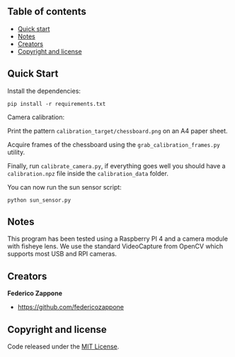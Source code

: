 ## Table of contents

- [Quick start](#quick-start)
- [Notes](#notes)
- [Creators](#creators)
- [Copyright and license](#copyright-and-license)

## Quick Start

Install the dependencies:

```
pip install -r requirements.txt
```

Camera calibration:

Print the pattern ```calibration_target/chessboard.png``` on an A4 paper sheet.

Acquire frames of the chessboard using the ```grab_calibration_frames.py``` utility.

Finally, run ```calibrate_camera.py```, if everything goes well you should have a ```calibration.npz``` file inside the ```calibration_data``` folder.

You can now run the sun sensor script:

```
python sun_sensor.py
```

## Notes

This program has been tested using a Raspberry PI 4 and a camera module with fisheye lens.
We use the standard VideoCapture from OpenCV which supports most USB and RPI cameras.

## Creators

**Federico Zappone**

- <https://github.com/federicozappone>

## Copyright and license

Code released under the [MIT License](https://github.com/federicozappone/sun_sensor_heading_estimation/LICENSE.md).
